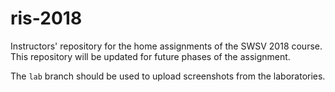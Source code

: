 # ris-2018
Instructors' repository for the home assignments of the SWSV 2018 course. This repository will be updated for future phases of the assignment.

The `lab` branch should be used to upload screenshots from the laboratories.
